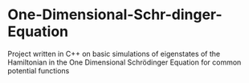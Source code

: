 # One-Dimensional-Schr-dinger-Equation
Project written in C++ on basic simulations of eigenstates of the Hamiltonian in the One Dimensional Schrödinger Equation for common potential functions
